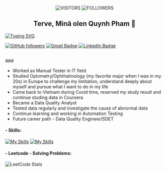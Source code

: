 <div align="center">

<img alt="VISITORS" src="https://komarev.com/ghpvc/?username=ttqp2812fi&style=flat&labelColor=green&logo=github&label=PROFILE+VIEWS&color=brightgreen"/>
<img alt="FOLLOWERS" src="https://img.shields.io/github/followers/ttqp2812fi?color=brightgreen&logo=githubb&label=FOLLOWERS"/>
<br/>
<h2> Terve, Minä olen Quynh Pham 👋 </h2>
</div>

[![Typing SVG](https://readme-typing-svg.demolab.com?font=Fira+Code&pause=1000&random=false&width=435&lines=Manual+Tester;Data+Analytics+Engineer;r%2FData+Quality+Analyst;Automation+Tester)](https://git.io/typing-svg)


[![GitHub followers](https://img.shields.io/github/followers/ttqp2812fi?label=Follow&style=social)](https://github.com/ttqp2812fi/?tab=follow)
[![Gmail Badge](https://img.shields.io/badge/-ttqp2812fi-c14438?style=social&logo=Gmail&logoColor=red&link=mailto:qptt2812@gmail.com)](mailto:qptt2812@gmail.com)
[![LinkedIn Badge](https://img.shields.io/badge/-LinkedIn-blue?style=social&logo=Linkedin&logoColor=blue&link=https://www.linkedin.com/in/qphamtt12/)]([https://www.linkedin.com/in/qphamtt12/])

<br>
### 

- Worked as Manual Tester in IT field
- Studied Optometry/Ophthalmology (my favorite major when I was in my 20s) in Europe to challenge my limitation, understand deeply about myself and pursue what I want to do in my life
- Came back to Vietnam during Covid time, reserved my study result and continue studing data in Coursera
- Became a Data Quality Analyst
- Tested data regularly and investigate the cause of abnormal data
- Continue learning and working in Automation Testing
- Future career path - Data Quality Engineer/SDET

#### - Skills: 

[![My Skills](https://skills.thijs.gg/icons?i=java,python&theme=light)](https://skills.thijs.gg) 
[![My Skills](https://skills.thijs.gg/icons?i=mysql,postgres&theme=light)](https://skills.thijs.gg)

#### - Leetcode - Solving Problems:

![LeetCode Stats](https://leetcode.card.workers.dev/ttquynh-pham?theme=dark&font=source_code_pro&extension=null)

